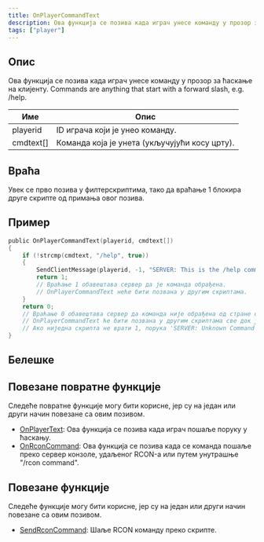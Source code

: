 ```yaml
---
title: OnPlayerCommandText
description: Ова функција се позива када играч унесе команду у прозор за ћаскање на клијенту.
tags: ["player"]
---
```


## Опис

Ова функција се позива када играч унесе команду у прозор за ћаскање на клијенту. Commands are anything that start with a forward slash, e.g. /help.

| Име       | Опис                                                        |
| --------- | ----------------------------------------------------------- |
| playerid  | ID играча који је унео команду.                             |
| cmdtext[] | Команда која је унета (укључујући косу црту).               |

## Враћа

Увек се прво позива у филтерскриптима, тако да враћање 1 блокира друге скрипте од примања овог позива.

## Пример

```c
public OnPlayerCommandText(playerid, cmdtext[])
{
    if (!strcmp(cmdtext, "/help", true))
    {
        SendClientMessage(playerid, -1, "SERVER: This is the /help command!");
        return 1;
        // Враћање 1 обавештава сервер да је команда обрађена. 
        // OnPlayerCommandText неће бити позвана у другим скриптама.
    }
    return 0;
    // Враћање 0 обавештава сервер да команда није обрађена од стране ове скрипте. 
    // OnPlayerCommandText ће бити позвана у другим скриптама све док једна не врати 1. 
    // Ако ниједна скрипта не врати 1, порука 'SERVER: Unknown Command' биће приказана играчу.
}
```

## Белешке

<TipNPCCallbacksSR />

## Повезане повратне функције

Следеће повратне функције могу бити корисне, јер су на један или други начин повезане са овим позивом.

- [OnPlayerText](OnPlayerText): Ова функција се позива када играч пошаље поруку у ћаскању.
- [OnRconCommand](OnRconCommand): Ова функција се позива када се команда пошаље преко сервер конзоле, удаљеног RCON-а или путем унутрашње "/rcon command".
## Повезане функције

Следеће функције могу бити корисне, јер су на један или други начин повезане са овим позивом.

- [SendRconCommand](../functions/SendRconCommand): Шаље RCON команду преко скрипте.
